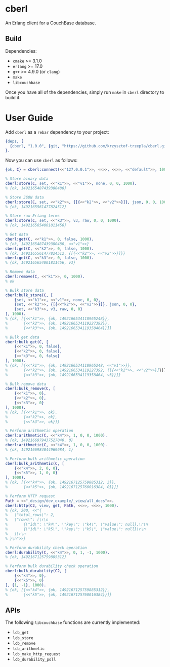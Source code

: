 # cberl

An Erlang client for a CouchBase database.

## Build

Dependencies:

* `cmake` >= 3.1.0
* `erlang` >= 17.0
* `g++` >= 4.9.0 (or `clang`)
* `make`
* `libcouchbase`

Once you have all of the dependencies, simply run `make` in `cberl` directory to
build it.

# User Guide

Add `cberl` as a `rebar` dependency to your project:

```erlang
{deps, [
  {cberl, "1.0.0", {git, "https://github.com/krzysztof-trzepla/cberl.git", {tag, "1.0.0"}}}
}.
```

Now you can use `cberl` as follows:

```erlang
{ok, C} = cberl:connect(<<"127.0.0.1">>, <<>>, <<>>, <<"default">>, 1000).

% Store binary data
cberl:store(C, set, <<"k1">>, <<"v1">>, none, 0, 0, 1000).
% {ok, 1492165487439380480}

% Store JSON data
cberl:store(C, set, <<"k2">>, {[{<<"k2">>, <<"v2">>}]}, json, 0, 0, 1000).
% {ok, 1492165561477824512}

% Store raw Erlang terms
cberl:store(C, set, <<"k3">>, v3, raw, 0, 0, 1000).
% {ok, 1492165654001811456}

% Get data
cberl:get(C, <<"k1">>, 0, false, 1000).
% {ok, 1492165487439380480, <<"v1">>}
cberl:get(C, <<"k2">>, 0, false, 1000).
% {ok, 1492165561477824512, {[{<<"k2">>, <<"v2">>}]}}
cberl:get(C, <<"k3">>, 0, false, 1000).
% {ok, 1492165654001811456, v3}

% Remove data
cberl:remove(C, <<"k1">>, 0, 1000).
% ok

% Bulk store data
cberl:bulk_store(C, [
    {set, <<"k1">>, <<"v1">>, none, 0, 0},
    {set, <<"k2">>, {[{<<"k2">>, <<"v2">>}]}, json, 0, 0}, 
    {set, <<"k3">>, v3, raw, 0, 0}
], 1000).
% {ok, [{<<"k1">>, {ok, 1492166534118965248}},
%       {<<"k2">>, {ok, 1492166534119227392}},
%       {<<"k3">>, {ok, 1492166534119358464}}]}

% Bulk get data
cberl:bulk_get(C, [
    {<<"k1">>, 0, false}, 
    {<<"k2">>, 0, false},
    {<<"k3">>, 0, false}
], 1000).
% {ok, [{<<"k1">>, {ok, 1492166534118965248, <<"v1">>}},
%       {<<"k2">>, {ok, 1492166534119227392, {[{<<"k2">>, <<"v2">>}]}}},
%       {<<"k3">>, {ok, 1492166534119358464, v3}}]}

% Bulk remove data
cberl:bulk_remove(C, [
    {<<"k1">>, 0},
    {<<"k2">>, 0},
    {<<"k3">>, 0}
], 1000).
% {ok, [{<<"k1">>, ok},
%       {<<"k2">>, ok},
%       {<<"k3">>, ok}]}

% Perform arithmetic operation
cberl:arithmetic(C, <<"k4">>, 1, 0, 0, 1000).
% {ok, 1492166979437527040, 0}
cberl:arithmetic(C, <<"k4">>, 1, 0, 0, 1000).
% {ok, 1492166984044969984, 1}

% Perform bulk arithmetic operation
cberl:bulk_arithmetic(C, [
    {<<"k4">>, 2, 0, 0},
    {<<"k5">>, 1, 0, 0}
], 1000).
% {ok, [{<<"k4">>, {ok, 1492167125759885312, 3}},
%       {<<"k5">>, {ok, 1492167125760016384, 0}}]}

% Perform HTTP request
Path = <<"_design/dev_example/_view/all_docs">>.
cberl:http(C2, view, get, Path, <<>>, <<>>, 1000).
% {ok, 200, <<"{
%   \"total_rows\": 2,
%   \"rows\": [\r\n
%       {\"id\": \"k4\", \"key\": \"k4\", \"value\": null},\r\n
%       {\"id\": \"k5\", \"key\": \"k5\", \"value\": null}\r\n
%   ]\r\n
% }\n">>}

% Perform durability check operation
cberl:durability(C, <<"k4">>, 0, 1, -1, 1000).
% {ok, 1492167125759885312}

% Perform bulk durability check operation
cberl:bulk_durability(C2, [
    {<<"k4">>, 0},
    {<<"k5">>, 0}
], {1, -1}, 1000).
% {ok, [{<<"k4">>, {ok, 1492167125759885312}},
%       {<<"k5">>, {ok, 1492167125760016384}}]}
```

## APIs

The following `libcouchbase` functions are currently implemented:

* `lcb_get`
* `lcb_store`
* `lcb_remove`
* `lcb_arithmetic`
* `lcb_make_http_request`
* `lcb_durability_poll`
